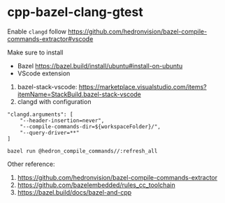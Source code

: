 # cpp-bazel-clang-gtest

Enable `clangd` follow 
https://github.com/hedronvision/bazel-compile-commands-extractor#vscode

Make sure to install
 - Bazel https://bazel.build/install/ubuntu#install-on-ubuntu
 - VScode extension
 1. bazel-stack-vscode: https://marketplace.visualstudio.com/items?itemName=StackBuild.bazel-stack-vscode
 1. clangd with configuration

```
"clangd.arguments": [
    "--header-insertion=never",
    "--compile-commands-dir=${workspaceFolder}/",
    "--query-driver=**"
]
```

`bazel run @hedron_compile_commands//:refresh_all`

Other reference:
1. https://github.com/hedronvision/bazel-compile-commands-extractor
1. https://github.com/bazelembedded/rules_cc_toolchain
1. https://bazel.build/docs/bazel-and-cpp
